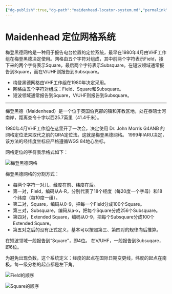 ```yaml
---
{"dg-publish":true,"dg-path":"maidenhead-locator-system.md","permalink":"/maidenhead-locator-system/","title":"Maidenhead 定位网格系统","tags":["clippings"],"noteIcon":"","created":"2025 03 08, 3:43:31 下午","updated":"2025 03 10, 1:15:45 下午"}
---
```



# Maidenhead 定位网格系统

梅登黑德网格是一种用于报告电台位置的定位系统，最早在1980年4月由VHF工作组在梅登黑德决定使用。网格由五个字符对组成，其中前两个字符表示Field，接下来的两个字符表示Square，最后两个字符表示Subsquare。在短波领域通常报告到Square，而在V/UHF则报告到Subsquare。

- 梅登黑德网格由VHF工作组在1980年决定采用。
- 网格由五个字符对组成：Field、Square和Subsquare。
- 短波领域通常报告到Square，V/UHF则报告到Subsquare。

---

梅登黑德（Maidenhead）是一个位于英国伯克郡的镇和非教区地，处在泰晤士河南岸，距离查令十字以西25.7英里（41.4千米）。

1980年4月VHF工作组在这里开了一次会，决定使用 Dr. John Morris G4ANB 的网格定位法来取代之前的QRA定位法。这就是梅登黑德网格。 1999年IARU决定，该方法的经纬度坐标应严格遵循WGS 84地心坐标。

网格定位的字符表示格式如下：

![梅登黑德网格](https://upload.wikimedia.org/wikipedia/commons/thumb/d/de/Maidenhead_Locator_System_explained.svg/640px-Maidenhead_Locator_System_explained.svg.png)

梅登黑德网格的分割方式：

- 每两个字符一对儿，经度在前、纬度在后。
- 第一对，Field，编码从A-R，分别代表了18个经度（每20度一个字母）和18个纬度（每10度一组）。
- 第二对，Square，编码从0-9，把每一个Field分成100个Square。
- 第三对，Subsquare，编码从a-x，把每个Square分成256个Subsquare。
- 第四对，Extended Square，编码从0-9，把每个Subsquare分成100个Extended Square。
- 第五对之后的没有正式定义，基本可以按照第三、第四对的规律向后推算。

在短波领域一般报告到“Square”，即4位。 在V/UHF，一般报告到Subsuqare，即6位。

为避免出现负数，这个系统定义：经度的起点在国际日期变更线，纬度的起点在南极。每一级分格的起点都是左下角。

![Field的顺序](https://upload.wikimedia.org/wikipedia/commons/thumb/9/94/Maidenhead_Locator_Map.png/640px-Maidenhead_Locator_Map.png)

![Square的顺序](https://upload.wikimedia.org/wikipedia/commons/thumb/1/1d/Maidenhead_grid_over_Europe.svg/584px-Maidenhead_grid_over_Europe.svg.png)